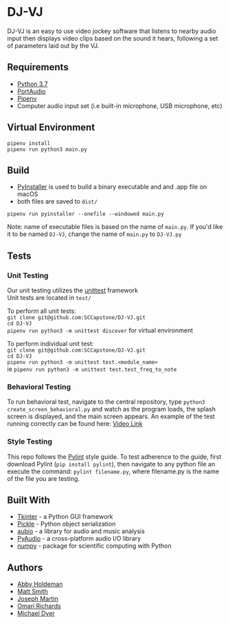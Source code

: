 # DJ-VJ

DJ-VJ is an easy to use video jockey software that listens to nearby audio input then displays video clips based on the sound it hears, following a set of parameters laid out by the VJ.

## Requirements
- [Python 3.7](https://www.python.org/downloads/release/python-371/)
- [PortAudio](http://www.portaudio.com/)
- [Pipenv](https://pipenv.readthedocs.io)
- Computer audio input set (i.e built-in microphone, USB microphone, etc)

## Virtual Environment
`pipenv install`  
`pipenv run python3 main.py`  

## Build
- [PyInstaller](https://www.pyinstaller.org/) is used to build a binary executable and and .app file on macOS
- both files are saved to `dist/`

`pipenv run pyinstaller --onefile --windowed main.py`

Note: name of executable files is based on the name of `main.py`. If you'd like it to be named `DJ-VJ`, change the name of `main.py` to `DJ-VJ.py`


## Tests
### Unit Testing
Our unit testing utilizes the [unittest](https://docs.python.org/3/library/unittest.html#) framework    
Unit tests are located in `test/`    

To perform all unit tests:    
    `git clone git@github.com:SCCapstone/DJ-VJ.git`    
    `cd DJ-VJ`    
    `pipenv run python3 -m unittest discover` for virtual environment    

To perform individual unit test:    
    `git clone git@github.com:SCCapstone/DJ-VJ.git`    
    `cd DJ-VJ`    
    `pipenv run python3 -m unittest test.<module_name>`    
    ie `pipenv run python3 -m unittest test.test_freq_to_note`    

### Behavioral Testing
To run behavioral test, navigate to the central repository, type `python3 create_screen_behavioral.py` and watch as the program loads, the splash screen is displayed, and the main screen appears.
An example of the test running correctly can be found here: [Video Link](https://www.youtube.com/watch?v=n8oJEo63ybw)

### Style Testing
This repo follows the [Pylint](https://www.pylint.org/) style guide. To test adherence to the guide, first download Pylint (`pip install pylint`), then navigate to any python file an execute the command:
`pylint filename.py`, where filename.py is the name of the file you are testing.

## Built With
- [Tkinter](https://wiki.python.org/moin/TkInter) - a Python GUI framework
- [Pickle](https://docs.python.org/3/library/pickle.html) - Python object serialization
- [aubio](https://aubio.org/) - a library for audio and music analysis
- [PyAudio](https://people.csail.mit.edu/hubert/pyaudio/) - a cross-platform audio I/O library
- [numpy](https://www.numpy.org/) - package for scientific computing with Python

## Authors
- [Abby Holdeman](https://github.com/aholdeman)
- [Matt Smith](https://github.com/mattsmith803)
- [Joseph Martin](https://github.com/jcm5)
- [Omari Richards](https://github.com/LothropRO)
- [Michael Dyer](https://github.com/TMike1996)
